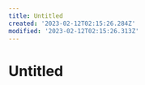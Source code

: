 ```yaml
---
title: Untitled
created: '2023-02-12T02:15:26.284Z'
modified: '2023-02-12T02:15:26.313Z'
---
```


# Untitled
